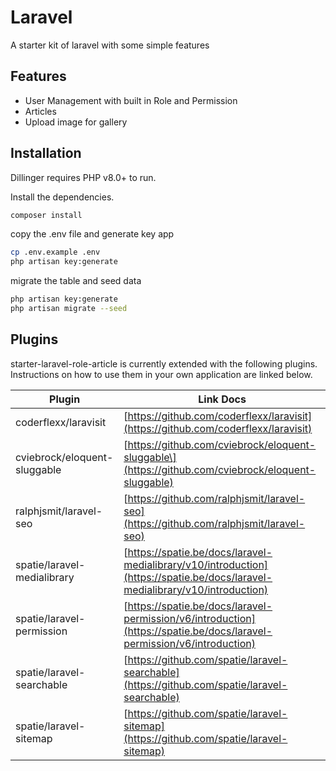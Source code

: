 
# Laravel

A starter kit of laravel with some simple features

## Features

- User Management with built in Role and Permission
- Articles
- Upload image for gallery

## Installation

Dillinger requires PHP v8.0+ to run.

Install the dependencies.
```sh
composer install
```

copy the .env file and generate key app
```sh
cp .env.example .env
php artisan key:generate
```

migrate the table and seed data
```sh
php artisan key:generate
php artisan migrate --seed
```

## Plugins

starter-laravel-role-article is currently extended with the following plugins.
Instructions on how to use them in your own application are linked below.

| Plugin | Link Docs |
| ------ | ------ |
| coderflexx/laravisit | [https://github.com/coderflexx/laravisit](https://github.com/coderflexx/laravisit) |
| cviebrock/eloquent-sluggable |[https://github.com/cviebrock/eloquent-sluggable\](https://github.com/cviebrock/eloquent-sluggable) |
| ralphjsmit/laravel-seo | [https://github.com/ralphjsmit/laravel-seo](https://github.com/ralphjsmit/laravel-seo) |
| spatie/laravel-medialibrary | [https://spatie.be/docs/laravel-medialibrary/v10/introduction](https://spatie.be/docs/laravel-medialibrary/v10/introduction) |
| spatie/laravel-permission | [https://spatie.be/docs/laravel-permission/v6/introduction](https://spatie.be/docs/laravel-permission/v6/introduction) |
| spatie/laravel-searchable | [https://github.com/spatie/laravel-searchable](https://github.com/spatie/laravel-searchable) |
| spatie/laravel-sitemap | [https://github.com/spatie/laravel-sitemap](https://github.com/spatie/laravel-sitemap) |
